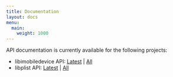 ```yaml
---
title: Documentation
layout: docs
menu:
  main:
    weight: 1000
---
```

API documentation is currently available for the following projects:
- libimobiledevice API: [Latest](libimobiledevice/latest) | [All](libimobiledevice)
- libplist API: [Latest](libplist/latest) | [All](libplist)
